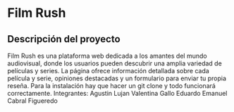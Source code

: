 # Film Rush
## Descripción del proyecto
Film Rush es una plataforma web dedicada a los amantes del mundo audiovisual, donde los usuarios pueden descubrir una amplia variedad de películas y series. La página ofrece información detallada sobre cada película y serie, opiniones destacadas y un formulario para enviar tu propia reseña.
Para la instalación hay que hacer un git clone y todo funcionará correctamente.
Integrantes:
Agustin Lujan
Valentina Gallo
Eduardo Emanuel Cabral Figueredo
